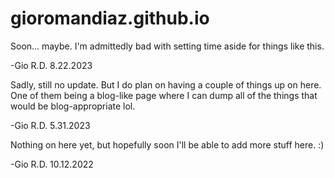 # gioromandiaz.github.io

Soon... maybe. I'm admittedly bad with setting time aside for things like this.

-Gio R.D.
8.22.2023

Sadly, still no update. But I do plan on having a couple of things up on here. One of them being a blog-like page where I can dump all of the things that would be blog-appropriate lol.

-Gio R.D.
5.31.2023

Nothing on here yet, but hopefully soon I'll be able to add more stuff here. :)

-Gio R.D.
10.12.2022
